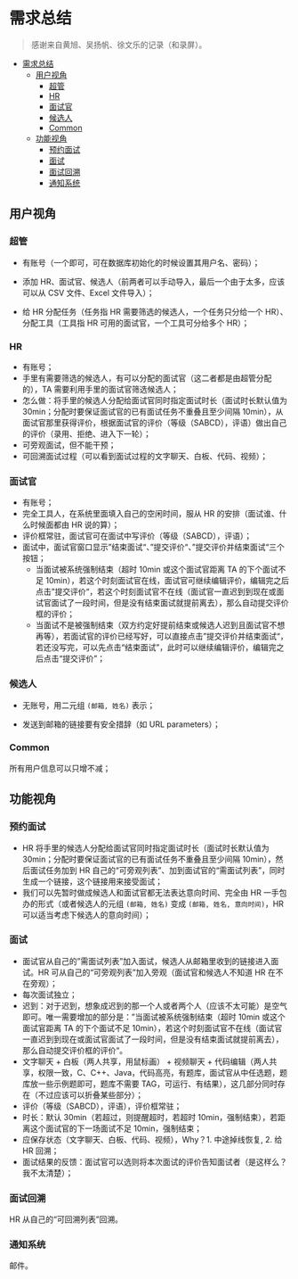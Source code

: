 # 需求总结

> 感谢来自黄旭、吴扬帆、徐文乐的记录（和录屏）。

<!-- TOC -->

- [需求总结](#需求总结)
    - [用户视角](#用户视角)
        - [超管](#超管)
        - [HR](#hr)
        - [面试官](#面试官)
        - [候选人](#候选人)
        - [Common](#common)
    - [功能视角](#功能视角)
        - [预约面试](#预约面试)
        - [面试](#面试)
        - [面试回溯](#面试回溯)
        - [通知系统](#通知系统)

<!-- /TOC -->

## 用户视角

### 超管

- 有账号（一个即可，可在数据库初始化的时候设置其用户名、密码）；

- 添加 HR、面试官、候选人（前两者可以手动导入，最后一个由于太多，应该可以从 CSV 文件、Excel 文件导入）；
- 给 HR 分配任务（任务指 HR 需要筛选的候选人，一个任务只分给一个 HR）、分配工具（工具指 HR 可用的面试官，一个工具可分给多个 HR）；

### HR

- 有账号；
- 手里有需要筛选的候选人，有可以分配的面试官（这二者都是由超管分配的），TA 需要利用手里的面试官筛选候选人；
- 怎么做：将手里的候选人分配给面试官同时指定面试时长（面试时长默认值为 30min；分配时要保证面试官的已有面试任务不重叠且至少间隔 10min），从面试官那里获得评价，根据面试官的评价（等级（SABCD），评语）做出自己的评价（录用、拒绝、进入下一轮）；
- 可旁观面试，但不能干预；
- 可回溯面试过程（可以看到面试过程的文字聊天、白板、代码、视频）；

### 面试官

- 有账号；
- 完全工具人，在系统里面填入自己的空闲时间，服从 HR 的安排（面试谁、什么时候面都由 HR 说的算）；
- 评价框常驻，面试官可在面试中写评价（等级（SABCD），评语）；
- 面试中，面试官窗口显示”结束面试“、”提交评价“、”提交评价并结束面试“三个按钮；
  - 当面试被系统强制结束（超时 10min 或这个面试官距离 TA 的下个面试不足 10min），若这个时刻面试官在线，面试官可继续编辑评价，编辑完之后点击”提交评价“，若这个时刻面试官不在线（面试官一直迟到到现在或面试官面试了一段时间，但是没有结束面试就提前离去），那么自动提交评价框的评价；
  - 当面试不是被强制结束（双方约定好提前结束或候选人迟到且面试官不想再等），若面试官的评价已经写好，可以直接点击”提交评价并结束面试“，若还没写完，可以先点击“结束面试”，此时可以继续编辑评价，编辑完之后点击“提交评价”；


### 候选人

- 无账号，用二元组 `(邮箱, 姓名)` 表示；

- 发送到邮箱的链接要有安全措辞（如 URL parameters）；

### Common

所有用户信息可以只增不减；


## 功能视角

### 预约面试

- HR 将手里的候选人分配给面试官同时指定面试时长（面试时长默认值为 30min；分配时要保证面试官的已有面试任务不重叠且至少间隔 10min），然后面试任务加到 HR 自己的“可旁观列表”、加到面试官的“需面试列表”，同时生成一个链接，这个链接用来接受面试；
- 我们可以先暂时做成候选人和面试官都无法表达意向时间、完全由 HR 一手包办的形式（或者候选人的元组 `(邮箱, 姓名)` 变成 `(邮箱, 姓名, 意向时间)`，HR 可以适当考虑下候选人的意向时间）；

### 面试

- 面试官从自己的”需面试列表”加入面试，候选人从邮箱里收到的链接进入面试。HR 可从自己的“可旁观列表”加入旁观（面试官和候选人不知道 HR 在不在旁观）；
- 每次面试独立；
- 迟到：对于迟到，想象成迟到的那一个人或者两个人（应该不太可能）是空气即可。唯一需要增加的部分是：”当面试被系统强制结束（超时 10min 或这个面试官距离 TA 的下个面试不足 10min），若这个时刻面试官不在线（面试官一直迟到到现在或面试官面试了一段时间，但是没有结束面试就提前离去），那么自动提交评价框的评价“。
- 文字聊天 + 白板（两人共享，用鼠标画） + 视频聊天 + 代码编辑（两人共享，权限一致，C、C++、Java，代码高亮，有题库，面试官从中任选题，题库放一些示例题即可，题库不需要 TAG，可运行、有结果），这几部分同时存在（不过应该可以折叠某些部分）；
- 评价（等级（SABCD），评语），评价框常驻；
- 时长：默认 30min（若超过，则提醒超时，若超时 10min，强制结束），若距离这个面试官的下一场面试不足 10min，强制结束；
- 应保存状态（文字聊天、白板、代码、视频），Why？1. 中途掉线恢复, 2. 给 HR 回溯；
- 面试结果的反馈：面试官可以选则将本次面试的评价告知面试者（是这样么？我不太清楚）；

### 面试回溯

HR 从自己的“可回溯列表”回溯。

### 通知系统

邮件。

